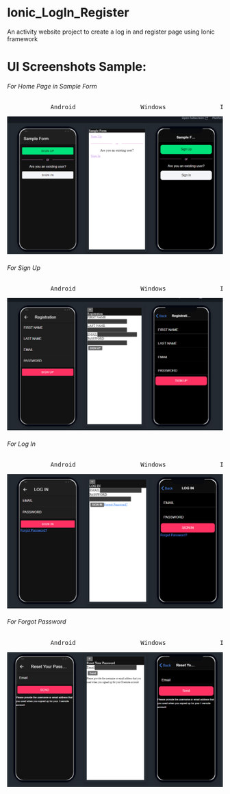 # Ionic_LogIn_Register

An activity website project to create a log in and register page using Ionic framework

# UI Screenshots Sample:

###### For Home Page in Sample Form

<pre>            Android 		 		  Windows 				IOS</pre>
![1658378303210](image/README/1658378303210.png)

###### For Sign Up

<pre>            Android 		 		  Windows 				IOS</pre>

![1658378476940](image/README/1658378476940.png)

###### For Log In

<pre>            Android 		 		  Windows 				IOS</pre>

![1658378695990](image/README/1658378695990.png)

###### For Forgot Password

<pre>            Android 		 		  Windows 				IOS</pre>

![1658378815947](image/README/1658378815947.png)
